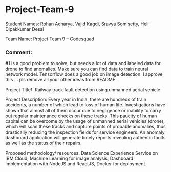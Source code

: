 # Project-Team-9

Student Names: Rohan Acharya, Vajid Kagdi, Sravya Somisetty, Heli Dipakkumar Desai 

Team Name: Project Team 9 – Codesquad  
### Comment: 
#1 is a good problem to solve, but  needs a lot of data and labeled data for drone to find  anomalies. Make sure you  can find data to train neural network model. Tensorflow does a good job  on image detection.
I approve this ... pls remove all your other ideas from README


Project Title1: Railway track fault detection using unmanned aerial vehicle

Project Description: Every year in India, there are hundreds of train accidents, a number of which lead to loss of human life. Investigations have shown that almost all of them occur due to negligence or inability to carry out regular maintenance checks on these tracks. This paucity of human capital can be overcome by the usage of unmanned aerial vehicles (drone), which will scan these tracks and capture points of probable anomalies, thus drastically reducing the inspection fields for service engineers. An anomaly dashboard application will generate timely reports revealing authentic faults as well as the status of their repairs. 

Proposed methodology/ resources: Data Science Experience Service on IBM Cloud, Machine Learning for image analysis, Dashboard implementation with NodeJS and ReactJS, Docker for deployment. 

